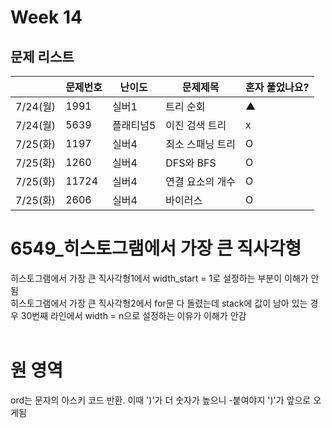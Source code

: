 # Week 14

## 문제 리스트

|                |문제번호|난이도|문제제목|혼자 풀었나요?|
|----------------|-------|------|-------|-------------|
|7/24(월)|1991|실버1|트리 순회|▲|
|7/24(월)|5639|플래티넘5|이진 검색 트리|x|
|7/25(화)|1197|실버4|최소 스패닝 트리|O|
|7/25(화)|1260|실버4|DFS와 BFS|O|
|7/25(화)|11724|실버4|연결 요소의 개수|O|
|7/25(화)|2606|실버4|바이러스|O|

# 6549_히스토그램에서 가장 큰 직사각형
히스토그램에서 가장 큰 직사각형1에서 width_start = 1로 설정하는 부분이 이해가 안됨 <br>
히스토그램에서 가장 큰 직사각형2에서 for문 다 돌렸는데 stack에 값이 남아 있는 경우 30번째 라인에서 width = n으로 설정하는 이유가 이해가 안감 <br>
<br>

# 원 영역
ord는 문자의 아스키 코드 반환. 이때 ')'가 더 숫자가 높으니 -붙여야지 ')'가 앞으로 오게됨
